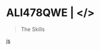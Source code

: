 # ALI478QWE | </> 

> The Skills


[js](https://img.icons8.com/?size=100&id=tGvHBPJaKqEd&format=png&color=000000)